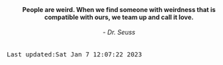 
<div align="center"><b><span>People are weird. When we find someone with weirdness that is compatible with ours, we team up and call it love.</span></b><br><br><i> - Dr. Seuss</i></div>
<br><br><kbd>Last updated:Sat Jan  7 12:07:22 2023</kbd>